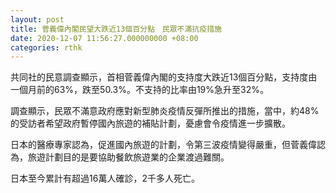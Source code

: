 ```yaml
---
layout: post
title: 菅義偉內閣民望大跌近13個百分點　民眾不滿抗疫措施
date: 2020-12-07 11:56:27.000000000 +08:00
categories: rthk
---
```


共同社的民意調查顯示，首相菅義偉內閣的支持度大跌近13個百分點，支持度由一個月前的63%，跌至50.3%。不支持的比率由19%急升至32%。

調查顯示，民眾不滿意政府應對新型肺炎疫情反彈所推出的措施，當中，約48%的受訪者希望政府暫停國內旅遊的補貼計劃，憂慮會令疫情進一步擴散。

日本的醫療專家認為，促進國內旅遊的計劃，令第三波疫情變得嚴重，但菅義偉認為，旅遊計劃目的是要協助餐飲旅遊業的企業渡過難關。

日本至今累計有超過16萬人確診，2千多人死亡。
